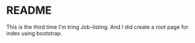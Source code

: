 # README

This is the third time I'm tring Job-listing.
And I did create a root page for index using bootstrap.
